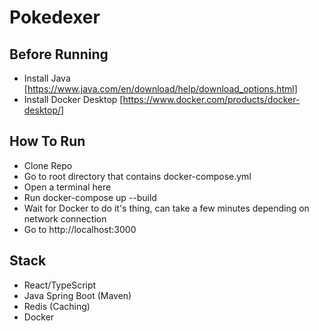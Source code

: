 # Pokedexer

## Before Running
- Install Java [https://www.java.com/en/download/help/download_options.html]
- Install Docker Desktop [https://www.docker.com/products/docker-desktop/]

## How To Run
- Clone Repo
- Go to root directory that contains docker-compose.yml
- Open a terminal here
- Run docker-compose up --build
- Wait for Docker to do it's thing, can take a few minutes depending on network connection
- Go to http://localhost:3000

## Stack
- React/TypeScript
- Java Spring Boot (Maven)
- Redis (Caching)
- Docker

